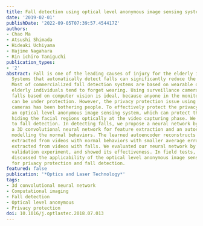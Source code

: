 ```yaml
---
title: Fall detection using optical level anonymous image sensing system
date: '2019-02-01'
publishDate: '2022-09-05T07:39:57.454417Z'
authors:
- Chao Ma
- Atsushi Shimada
- Hideaki Uchiyama
- Hajime Nagahara
- Rin ichiro Taniguchi
publication_types:
- '2'
abstract: Fall is one of the leading causes of injury for the elderly individuals.
  Systems that automatically detect falls can significantly reduce the delay of assistance.
  Most of commercialized fall detection systems are based on wearable devices, which
  elderly individuals tend to forget wearing. Using surveillance cameras to detect
  falls based on computer vision is ideal, because anyone in the monitoring scopes
  can be under protection. However, the privacy protection issue using surveillance
  cameras has been bothering people. To effectively protect the privacy, we proposed
  an optical level anonymous image sensing system, which can protect the privacy by
  hiding the facial regions optically at the video capturing phase. We apply the system
  to fall detection. In detecting falls, we propose a neural network by combining
  a 3D convolutional neural network for feature extraction and an autoencoder for
  modelling the normal behaviors. The learned autoencoder reconstructs the features
  extracted from videos with normal behaviors with smaller average errors than those
  extracted from videos with falls. We evaluated our neural network by a hold-out
  validation experiment, and showed its effectiveness. In field tests, we showed and
  discussed the applicability of the optical level anonymous image sensing system
  for privacy protection and fall detection.
featured: false
publication: '*Optics and Laser Technology*'
tags:
- 3d convolutional neural network
- Computational imaging
- Fall detection
- Optical level anonymous
- Privacy protection
doi: 10.1016/j.optlastec.2018.07.013
---
```


